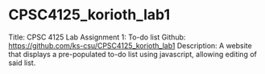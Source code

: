 # CPSC4125_korioth_lab1

Title: CPSC 4125 Lab Assignment 1: To-do list
Github: https://github.com/ks-csu/CPSC4125_korioth_lab1
Description: A website that displays a pre-populated to-do list using javascript, allowing editing of said list.
